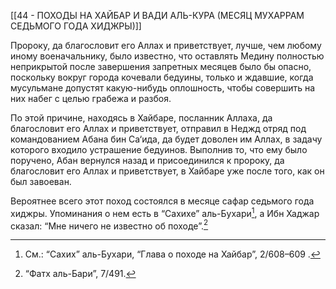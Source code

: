 [[44 - ПОХОДЫ НА ХАЙБАР И ВАДИ АЛЬ-КУРА (МЕСЯЦ МУХАРРАМ СЕДЬМОГО ГОДА ХИДЖРЫ)]]

Пророку, да благословит его Аллах и приветствует, лучше, чем любому иному военачальнику, было известно, что оставлять Медину полностью неприкрытой после завершения запретных месяцев было бы опасно, поскольку вокруг города кочевали бедуины, только и ждавшие, когда мусульмане допустят какую-нибудь оплошность, чтобы совершить на них набег с целью грабежа и разбоя.

По этой причине, находясь в Хайбаре, посланник Аллаха, да благословит его Аллах и приветствует, отправил в Неджд отряд под командованием Абана бин Са‘ида, да будет доволен им Аллах, в задачу которого входило устрашение бедуинов. Выполнив то, что ему было поручено, Абан вернулся назад и присоединился к пророку, да благословит его Аллах и приветствует, в Хайбаре уже после того, как он был завоеван.

Вероятнее всего этот поход состоялся в месяце сафар седьмого года хиджры. Упоминания о нем есть в “Сахихе” аль-Бухари[^1], а Ибн Хаджар сказал: “Мне ничего не известно об походе”.[^2]

[^1]: См.: “Сахих” аль-Бухари, “Глава о походе на Хайбар”, 2/608–609 .

[^2]: “Фатх аль-Бари”, 7/491.

